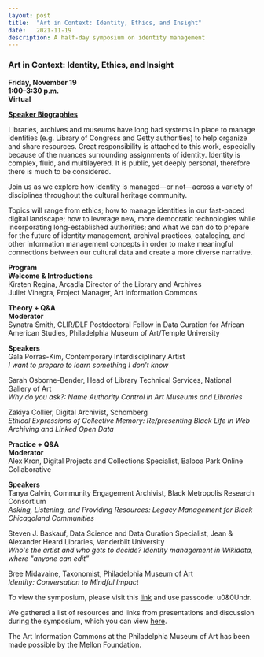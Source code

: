 ```yaml
---
layout: post 
title:  "Art in Context: Identity, Ethics, and Insight"
date:   2021-11-19
description: A half-day symposium on identity management
---
```


### Art in Context: Identity, Ethics, and Insight  
**Friday, November 19**  
**1:00–3:30 p.m.**  
**Virtual**  

**[Speaker Biographies](artinformationcommons.github.io/uploads/Nov%202021%20Symposium%20Speaker%20Bios.pdf)**  

Libraries, archives and museums have long had systems in place to manage identities (e.g. Library of Congress and Getty authorities) to help organize and share resources. Great responsibility is attached to this work, especially because of the nuances surrounding assignments of identity. Identity is complex, fluid, and multilayered. It is public, yet deeply personal, therefore there is much to be considered.  

Join us as we explore how identity is managed—or not—across a variety of disciplines throughout the cultural heritage community.  

Topics will range from ethics; how to manage identities in our fast-paced digital landscape; how to leverage new, more democratic technologies while incorporating long-established authorities; and what we can do to prepare for the future of identity management, archival practices, cataloging, and other information management concepts in order to make meaningful connections between our cultural data and create a more diverse narrative.  

**Program**  
**Welcome & Introductions**  
Kirsten Regina, Arcadia Director of the Library and Archives  
Juliet Vinegra, Project Manager, Art Information Commons  

**Theory + Q&A**  
**Moderator**  
Synatra Smith, CLIR/DLF Postdoctoral Fellow in Data Curation for African American Studies, Philadelphia Museum of Art/Temple University<br> 

**Speakers**  
Gala Porras-Kim, Contemporary Interdisciplinary Artist  
*I want to prepare to learn something I don't know*  

Sarah Osborne-Bender, Head of Library Technical Services, National Gallery of Art  
*Why do you ask?: Name Authority Control in Art Museums and Libraries*

Zakiya Collier, Digital Archivist, Schomberg  
*Ethical Expressions of Collective Memory: Re/presenting Black Life in Web Archiving and Linked Open Data*

**Practice + Q&A**  
**Moderator**  
Alex Kron, Digital Projects and Collections Specialist, Balboa Park Online Collaborative

**Speakers**  
Tanya Calvin, Community Engagement Archivist, Black Metropolis Research Consortium  
*Asking, Listening, and Providing Resources: Legacy Management for Black Chicagoland Communities*

Steven J. Baskauf, Data Science and Data Curation Specialist, Jean & Alexander Heard Libraries, Vanderbilt University  
*Who's the artist and who gets to decide? Identity management in Wikidata, where "anyone can edit”*

Bree Midavaine, Taxonomist, Philadelphia Museum of Art  
*Identity: Conversation to Mindful Impact*

To view the symposium, please visit this [link](https://philamuseum-org.zoom.us/rec/share/9BiNg--Ydd2IbofMeiitgIdL2uwOWeT8epAKs3Hd-9pl1oq8zOLF85VoWqB4oenc.qVvsgXlDsKiFZsjg) and use passcode: u0&0Undr.

We gathered a list of resources and links from presentations and discussion during the symposium, which you can view [here](https://artinformationcommons.github.io/uploads/Art%20in%20Context_%20Identity,%20Ethics,%20and%20Insight%20Resources%20Document.pdf).




The Art Information Commons at the Philadelphia Museum of Art has been made possible by the Mellon Foundation.
